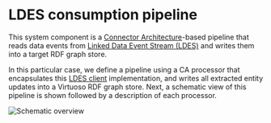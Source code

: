 # LDES consumption pipeline

This system component is a [Connector Architecture](https://the-connector-architecture.github.io/site/docs/1_Home)-based pipeline that reads data events from [Linked Data Event Stream (LDES)](https://w3id.org/ldes/specification) and writes them into a target RDF graph store.

In this particular case, we define a pipeline using a CA processor that encapsulates this [LDES client](https://www.npmjs.com/package/ldes-client) implementation, and writes all extracted entity updates into a Virtuoso RDF graph store. Next, a schematic view of this pipeline is shown followed by a description of each processor.

![Schematic overview](../docs/consumption.svg.svg)